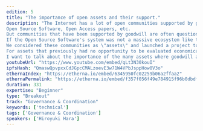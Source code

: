 ```yaml
---
edition: 5
title: "The importance of open assets and their support."
description: "The Internet has a lot of open communities supported by goodwill.
Open Source Software, Open Access papers, etc.
But communities that have been supported by goodwill are often questioned about their sustainability.
If the Open Source Software's system was not a massive ecosystem like today, would Ethereum have been born? This problem is still alive.
We considered these communities as \"assets\" and launched a project to create an economy by securitizing.
For assets that previously had no opportunity to be evaluated economically, Ethereum can create its chance.
I want to talk about the importance of the many assets where goodwill are considered to be a single point of failure and our solutions to them."
youtubeUrl: "https://www.youtube.com/embed/qLt3N30kouI"
ipfsHash: "QmaswQpvpxxCdJGpcCMALzoevE3w71W4VPbJsppHow8V3o"
ethernaIndex: "https://etherna.io/embed/6345950fc02259b06a2ffaa2"
ethernaPermalink: "https://etherna.io/embed/f357f056f49e784915f96b0dbdf813d1b46c95179ba70aeb13dd69978912c65a"
duration: 331
expertise: "Beginner"
type: "Breakout"
track: "Governance & Coordination"
keywords: ['technical']
tags: ['Governance & Coordination']
speakers: ['Hiroyuki Hara']
---
```

